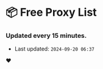 # :package: Free Proxy List
### Updated every 15 minutes.

- Last updated: `2024-09-20 06:37`

:heart:
